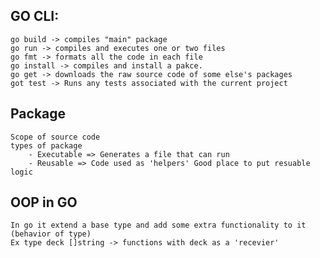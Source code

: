 ## GO CLI:
    go build -> compiles "main" package
    go run -> compiles and executes one or two files
    go fmt -> formats all the code in each file
    go install -> compiles and install a pakce.
    go get -> downloads the raw source code of some else's packages
    got test -> Runs any tests associated with the current project

## Package 
    Scope of source code 
    types of package
        - Executable => Generates a file that can run
        - Reusable => Code used as 'helpers' Good place to put resuable logic

## OOP in GO
    In go it extend a base type and add some extra functionality to it (behavior of type)
    Ex type deck []string -> functions with deck as a 'recevier'
